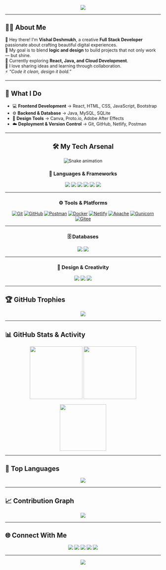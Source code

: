 <!-- 🌟 VISHAL DESHMUKH - Auto-Theme Elegant GitHub Profile 🌟 -->

<!-- Header Animation -->
<p align="center">
  <img src="https://capsule-render.vercel.app/api?type=waving&color=0:89F7FE,100:66A6FF&height=150&section=header&text=✨%20VISHAL%20DESHMUKH%20✨&fontSize=40&fontColor=FFFFFF&animation=twinkling"/>
</p>

---

## 👨‍💻 About Me  
💫 Hey there! I'm **Vishal Deshmukh**, a creative **Full Stack Developer** passionate about crafting beautiful digital experiences.  
🎯 My goal is to blend **logic and design** to build projects that not only work — but shine.  
🌱 Currently exploring **React, Java, and Cloud Development**.  
💬 I love sharing ideas and learning through collaboration.  
⚡ *“Code it clean, design it bold.”*  

---

## 💼 What I Do  
- 💻 **Frontend Development** → React, HTML, CSS, JavaScript, Bootstrap  
- ⚙️ **Backend & Database** → Java, MySQL, SQLite  
- 🎨 **Design Tools** → Canva, Proto.io, Adobe After Effects  
- ☁️ **Deployment & Version Control** → Git, GitHub, Netlify, Postman  

---

<h2 align="center">🛠️ My Tech Arsenal</h2>

<p align="center">
  <img src="https://github.com/vishaldeshmukh34/vishaldeshmukh34/blob/output/github-contribution-grid-snake.svg" alt="Snake animation" />
</p>

<div align="center">

### 🧠 Languages & Frameworks  
<a href="#"><img src="https://img.shields.io/badge/Java-66A6FF?style=for-the-badge&logo=openjdk&logoColor=white"/></a>
<a href="#"><img src="https://img.shields.io/badge/JavaScript-FEEA00?style=for-the-badge&logo=javascript&logoColor=black"/></a>
<a href="#"><img src="https://img.shields.io/badge/HTML5-FF7B00?style=for-the-badge&logo=html5&logoColor=white"/></a>
<a href="#"><img src="https://img.shields.io/badge/CSS3-00C9FF?style=for-the-badge&logo=css3&logoColor=white"/></a>
<a href="#"><img src="https://img.shields.io/badge/React-61DAFB?style=for-the-badge&logo=react&logoColor=black"/></a>
<a href="#"><img src="https://img.shields.io/badge/Bootstrap-7952B3?style=for-the-badge&logo=bootstrap&logoColor=white"/></a>

---

### ⚙️ Tools & Platforms
[![Git](https://img.shields.io/badge/Git-%23F05033.svg?style=for-the-badge&logo=git&logoColor=white)](https://git-scm.com/)
[![GitHub](https://img.shields.io/badge/GitHub-%23121011.svg?style=for-the-badge&logo=github&logoColor=white)](https://github.com/)
[![Postman](https://img.shields.io/badge/Postman-FF6C37?style=for-the-badge&logo=postman&logoColor=white)](https://www.postman.com/)
[![Docker](https://img.shields.io/badge/Docker-0db7ed?style=for-the-badge&logo=docker&logoColor=white)](https://www.docker.com/)
[![Netlify](https://img.shields.io/badge/Netlify-%23000000.svg?style=for-the-badge&logo=netlify&logoColor=#00C7B7)](https://www.netlify.com/)
[![Apache](https://img.shields.io/badge/Apache-D42029?style=for-the-badge&logo=apache&logoColor=white)](https://httpd.apache.org/)
[![Gunicorn](https://img.shields.io/badge/Gunicorn-298729.svg?style=for-the-badge&logo=gunicorn&logoColor=white)](https://gunicorn.org/)
[![Gitee](https://img.shields.io/badge/Gitee-C71D23?style=for-the-badge&logo=gitee&logoColor=white)](https://gitee.com/)


---

### 🗄️ Databases  
<a href="#"><img src="https://img.shields.io/badge/MySQL-00758F?style=for-the-badge&logo=mysql&logoColor=white"/></a>
<a href="#"><img src="https://img.shields.io/badge/SQLite-044A64?style=for-the-badge&logo=sqlite&logoColor=white"/></a>

---

### 🎨 Design & Creativity  
<a href="#"><img src="https://img.shields.io/badge/Canva-00C4CC?style=for-the-badge&logo=canva&logoColor=white"/></a>
<a href="#"><img src="https://img.shields.io/badge/Adobe%20After%20Effects-9999FF?style=for-the-badge&logo=Adobe%20After%20Effects&logoColor=white"/></a>
<a href="#"><img src="https://img.shields.io/badge/Proto.io-161637?style=for-the-badge&logo=proto.io&logoColor=00E5FF"/></a>

</div>

---

## 🏆 GitHub Trophies  
<p align="center">
  <img src="https://github-profile-trophy.vercel.app/?username=vishaldeshmukh34&theme=tokyonight&no-frame=true&no-bg=true&margin-w=10&margin-h=10"/>
</p>

---

## 📊 GitHub Stats & Activity
<p align="center">
  <img src="https://github-readme-stats.vercel.app/api?username=vishaldeshmukh34&theme=merko&hide_border=false&include_all_commits=true&count_private=true" height="170px"/>
  <img src="https://github-readme-streak-stats.herokuapp.com/?user=vishaldeshmukh34&theme=merko&hide_border=false" height="170px"/>
</p>

<p align="center">
  <img src="https://github-readme-stats.vercel.app/api/top-langs/?username=vishaldeshmukh34&theme=merko&hide_border=false&layout=compact" height="150px"/>
</p>

---

## 🌈 Top Languages  
<p align="center">
  <img src="https://github-readme-stats.vercel.app/api/top-langs/?username=vishaldeshmukh34&layout=compact&theme=tokyonight&title_color=66A6FF&text_color=333333&bg_color=00000000"/>
</p>

---

## 📈 Contribution Graph  
<p align="center">
  <img src="https://github-readme-activity-graph.vercel.app/graph?username=vishaldeshmukh34&theme=github-light&color=66A6FF&line=00C9FF&point=89F7FE&area=true&hide_border=true"/>
</p>

---

## 🌐 Connect With Me  
<p align="center">
  <a href="https://www.linkedin.com/in/vishaldeshmukh34/"><img src="https://img.shields.io/badge/LinkedIn-66A6FF?style=for-the-badge&logo=linkedin&logoColor=white"/></a>
  <a href="mailto:vishaldeshmukh.work@gmail.com"><img src="https://img.shields.io/badge/Email-89F7FE?style=for-the-badge&logo=gmail&logoColor=black"/></a>
  <a href="https://github.com/vishaldeshmukh34"><img src="https://img.shields.io/badge/GitHub-2B3137?style=for-the-badge&logo=github&logoColor=white"/></a>
  <a href="https://www.instagram.com/vishak_deshmukh_18"><img src="https://img.shields.io/badge/Instagram-FE66A6?style=for-the-badge&logo=instagram&logoColor=white"/></a>
  <a href="https://youtube.com/@englishbyvishal_1"><img src="https://img.shields.io/badge/YouTube-FF0000?style=for-the-badge&logo=youtube&logoColor=white"/></a>
</p>

---

<p align="center">
  <img src="https://capsule-render.vercel.app/api?type=waving&color=0:66A6FF,100:89F7FE&height=150&section=footer&animation=fadeIn"/>
</p>
